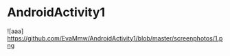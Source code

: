 # AndroidActivity1
![aaa] https://github.com/EvaMmw/AndroidActivity1/blob/master/screenphotos/1.png
